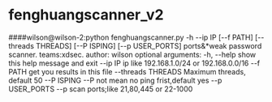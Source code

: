 # fenghuangscanner_v2   
####wilson@wilson-2:python fenghuangscanner.py -h
    --ip IP [--f PATH] [--threads THREADS] [--P ISPING] [--p USER_PORTS]
    ports&*weak password scanner. teams:xdsec. author: wilson
    optional arguments:
            -h, --help         show this help message and exit
            --ip IP            ip like 192.168.1.0/24 or 192.168.0.0/16
            --f PATH           get you results in this file
            --threads THREADS  Maximum threads, default 50
            --P ISPING         --P not mean no ping frist,default yes
            --p USER_PORTS     --p scan ports;like 21,80,445 or 22-1000
